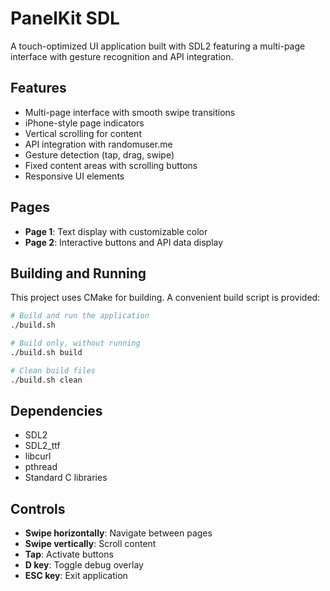 # PanelKit SDL

A touch-optimized UI application built with SDL2 featuring a multi-page interface with gesture recognition and API integration.

## Features

- Multi-page interface with smooth swipe transitions
- iPhone-style page indicators
- Vertical scrolling for content
- API integration with randomuser.me
- Gesture detection (tap, drag, swipe)
- Fixed content areas with scrolling buttons
- Responsive UI elements

## Pages

- **Page 1**: Text display with customizable color
- **Page 2**: Interactive buttons and API data display

## Building and Running

This project uses CMake for building. A convenient build script is provided:

```bash
# Build and run the application
./build.sh

# Build only, without running
./build.sh build

# Clean build files
./build.sh clean
```

## Dependencies

- SDL2
- SDL2_ttf
- libcurl
- pthread
- Standard C libraries

## Controls

- **Swipe horizontally**: Navigate between pages
- **Swipe vertically**: Scroll content
- **Tap**: Activate buttons
- **D key**: Toggle debug overlay
- **ESC key**: Exit application